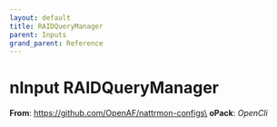 ```yaml
---
layout: default
title: RAIDQueryManager
parent: Inputs
grand_parent: Reference
---
```

# nInput RAIDQueryManager

**From**: https://github.com/OpenAF/nattrmon-configs\
**oPack**: _OpenCli_